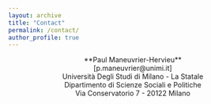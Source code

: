 ```yaml
---
layout: archive
title: "Contact"
permalink: /contact/
author_profile: true
---
```




<div align="center">**Paul Maneuvrier-Hervieu**
<br>[p.maneuvrier@unimi.it]
<br>Università Degli Studi di Milano - La Statale
<br>Dipartimento di Scienze Sociali e Politiche
<br>Via Conservatorio 7 - 20122 Milano</div>

